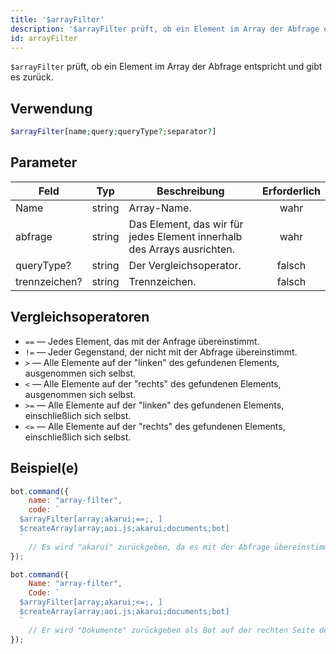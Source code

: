 ```yaml
---
title: '$arrayFilter'
description: '$arrayFilter prüft, ob ein Element im Array der Abfrage entspricht und gibt es zurück.'
id: arrayFilter
---
```


`$arrayFilter` prüft, ob ein Element im Array der Abfrage entspricht und gibt es zurück.

## Verwendung

```php
$arrayFilter[name;query;queryType?;separator?]
```

## Parameter

| Feld          | Typ    | Beschreibung                                                            | Erforderlich |
| ------------- | ------ | ----------------------------------------------------------------------- |:------------:|
| Name          | string | Array-Name.                                                             |     wahr     |
| abfrage       | string | Das Element, das wir für jedes Element innerhalb des Arrays ausrichten. |     wahr     |
| queryType?    | string | Der Vergleichsoperator.                                                 |    falsch    |
| trennzeichen? | string | Trennzeichen.                                                           |    falsch    |

## Vergleichsoperatoren

* `==` — Jedes Element, das mit der Anfrage übereinstimmt.
* `!=` — Jeder Gegenstand, der nicht mit der Abfrage übereinstimmt.
* `>`  — Alle Elemente auf der "linken" des gefundenen Elements, ausgenommen sich selbst.
* `<`  — Alle Elemente auf der "rechts" des gefundenen Elements, ausgenommen sich selbst.
* `>=` — Alle Elemente auf der "linken" des gefundenen Elements, einschließlich sich selbst.
* `<=` — Alle Elemente auf der "rechts" des gefundenen Elements, einschließlich sich selbst.

## Beispiel(e)

```javascript
bot.command({
    name: "array-filter",
    code: `
  $arrayFilter[array;akarui;==;, ]
  $createArray[array;aoi.js;akarui;documents;bot]
  `
    // Es wird "akarui" zurückgeben, da es mit der Abfrage übereinstimmt.
});
```

```javascript
bot.command({
    Name: "array-filter",
    Code: `
  $arrayFilter[array;akarui;<=;, ]
  $createArray[array;aoi.js;akarui;documents;bot]
  `
    // Er wird "Dokumente" zurückgeben als Bot auf der rechten Seite des gefundenen Elements.
});
```